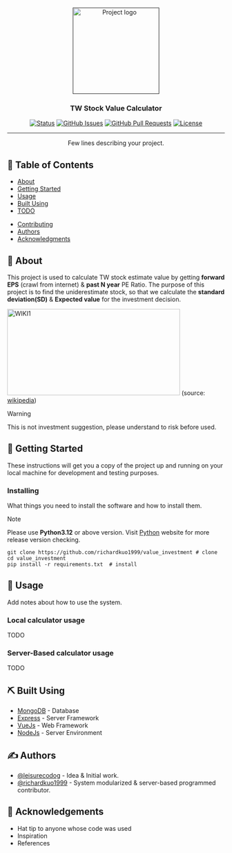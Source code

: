 <p align="center">
  <a href="" rel="noopener">
 <img width=200px height=200px src="https://i.imgur.com/6wj0hh6.jpg" alt="Project logo"></a>
</p>

<h3 align="center">TW Stock Value Calculator</h3>

<div align="center">

[![Status](https://img.shields.io/badge/status-active-success.svg)]()
[![GitHub Issues](https://img.shields.io/github/issues/kylelobo/The-Documentation-Compendium.svg)](https://github.com/kylelobo/The-Documentation-Compendium/issues)
[![GitHub Pull Requests](https://img.shields.io/github/issues-pr/kylelobo/The-Documentation-Compendium.svg)](https://github.com/kylelobo/The-Documentation-Compendium/pulls)
[![License](https://img.shields.io/badge/license-MIT-blue.svg)](/LICENSE)

</div>

---

<p align="center"> Few lines describing your project.
    <br> 
</p>

## 📝 Table of Contents

- [About](#about)
- [Getting Started](#getting_started)
- [Usage](#usage)
- [Built Using](#built_using)
- [TODO](../TODO.md)
<!-- - [Contributing](../CONTRIBUTING.md) -->
- [Contributing](#)
- [Authors](#authors)
- [Acknowledgments](#acknowledgement)

## 🧐 About <a name = "about"></a>

This project is used to calculate TW stock estimate value by getting **forward EPS** (crawl from internet) & **past N year** PE Ratio. The purpose of this project is to find the uniderestimate stock, so that we calculate the **standard deviation(SD)** & **Expected value** for the investment decision.

<img width=400 height=200px src="https://upload.wikimedia.org/wikipedia/commons/thumb/3/3a/Standard_deviation_diagram_micro.svg/1920px-Standard_deviation_diagram_micro.svg.png" alt="WIKI1"></a>
(source: [wikipedia](https://zh.wikipedia.org/wiki/%E6%9C%9F%E6%9C%9B%E5%80%BC))
> [!WARNING]  
> This is not investment suggestion, please understand to risk before used.

## 🏁 Getting Started <a name = "getting_started"></a>

These instructions will get you a copy of the project up and running on your local machine for development and testing purposes. 

### Installing

What things you need to install the software and how to install them.
> [!NOTE]  
> Please use **Python3.12** or above version. Visit [Python](https://www.python.org/downloads/) website for more release version checking.

```
git clone https://github.com/richardkuo1999/value_investment # clone
cd value_investment
pip install -r requirements.txt  # install
```

## 🎈 Usage <a name="usage"></a>

Add notes about how to use the system.
### Local calculator usage
TODO
### Server-Based calculator usage
TODO

## ⛏️ Built Using <a name = "built_using"></a>

- [MongoDB](https://www.mongodb.com/) - Database
- [Express](https://expressjs.com/) - Server Framework
- [VueJs](https://vuejs.org/) - Web Framework
- [NodeJs](https://nodejs.org/en/) - Server Environment

## ✍️ Authors <a name = "authors"></a>

- [@leisurecodog](https://github.com/leisurecodog) - Idea & Initial work.
- [@richardkuo1999](https://github.com/richardkuo1999) - System modularized & server-based programmed contributor.

## 🎉 Acknowledgements <a name = "acknowledgement"></a>

- Hat tip to anyone whose code was used
- Inspiration
- References
